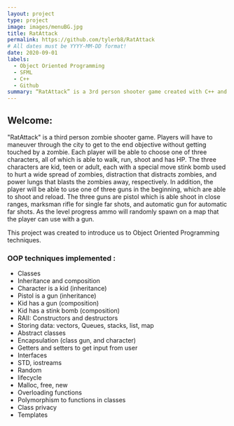 ```yaml
---
layout: project
type: project
image: images/menuBG.jpg
title: RatAttack
permalink: https://github.com/tylerb8/RatAttack
# All dates must be YYYY-MM-DD format!
date: 2020-09-01
labels:
  - Object Oriented Programming
  - SFML
  - C++
  - Github
summary: “RatAttack” is a 3rd person shooter game created with C++ and SFML (Simple and Fast Multimedia Library).
---
```



## Welcome:
"RatAttack" is a third person zombie shooter game. Players will have to maneuver through the city to get to the end objective without getting touched by a zombie. Each player will be able to choose one of three characters, all of which is able to walk, run, shoot and has HP. The three characters are kid, teen or adult, each with a special move stink bomb used to hurt a wide spread of zombies, distraction that distracts zombies, and power lungs that blasts the zombies away, respectively. In addition, the player will be able to use one of three guns in the beginning, which are able to shoot and reload. The three guns are pistol which is able shoot in close ranges, marksman rifle for single far shots, and automatic gun for automatic far shots. As the level progress ammo will randomly spawn on a map that the player can use with a gun.

This project was created to introduce us to Object Oriented Programming techniques. 

### OOP techniques implemented :  
    

 - Classes
 - Inheritance and composition
 - Character is a kid (inheritance)
 - Pistol is a gun (inheritance)
 - Kid has a gun	(composition)
 - Kid has a stink bomb (composition)
 - RAII: Constructors and destructors
 - Storing data: vectors, Queues, stacks, list, map
 - Abstract classes
 - Encapsulation (class gun, and character)
 - Getters and setters to get input from user
 - Interfaces
 - STD, iostreams
 - Random
 - lifecycle
 - Malloc, free, new
 - Overloading functions
 - Polymorphism to functions in classes
 - Class privacy
 - Templates



